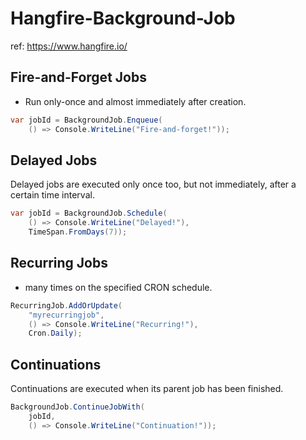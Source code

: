 
# Hangfire-Background-Job
ref: https://www.hangfire.io/

## Fire-and-Forget Jobs
- Run only-once and almost immediately after creation.
```c#
var jobId = BackgroundJob.Enqueue(
    () => Console.WriteLine("Fire-and-forget!"));
```

## Delayed Jobs
Delayed jobs are executed only once too, but not immediately, after a certain time interval.
```c#
var jobId = BackgroundJob.Schedule(
    () => Console.WriteLine("Delayed!"),
    TimeSpan.FromDays(7));
```

## Recurring Jobs
- many times on the specified CRON schedule.
```c#
RecurringJob.AddOrUpdate(
    "myrecurringjob",
    () => Console.WriteLine("Recurring!"),
    Cron.Daily);
```

## Continuations
Continuations are executed when its parent job has been finished.
```c#
BackgroundJob.ContinueJobWith(
    jobId,
    () => Console.WriteLine("Continuation!"));
```
